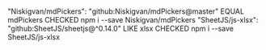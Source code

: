 # 

"Niskigvan/mdPickers": "github:Niskigvan/mdPickers@master"  EQUAL mdPickers CHECKED npm i --save Niskigvan/mdPickers 
"SheetJS/js-xlsx": "github:SheetJS/sheetjs@^0.14.0"         LIKE xlsx CHECKED npm i --save SheetJS/js-xlsx 
